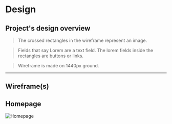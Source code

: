 # Design

## Project's design overview

> The crossed rectangles in the wireframe represent an image.

> Fields that say Lorem are a text field. The lorem fields inside the rectangles are buttons or links.

> Wireframe is made on 1440px ground.

---

## Wireframe(s)

## Homepage

![Homepage](https://github.com/HYF-Class20/agile-development-group1-hyf-redesign/planning/design-md/planning/assets/homepage.jpg?raw=true)

